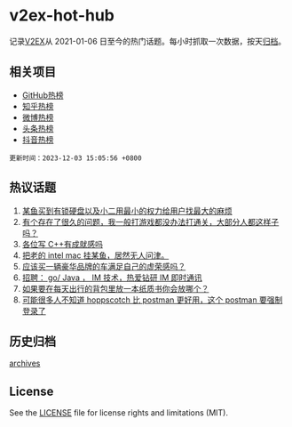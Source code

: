# v2ex-hot-hub

 记录[V2EX](https://www.v2ex.com/)从 2021-01-06 日至今的热门话题。每小时抓取一次数据，按天[归档](archives)。
 
 ## 相关项目

- [GitHub热榜](https://github.com/lonnyzhang423/github-hot-hub)
- [知乎热榜](https://github.com/lonnyzhang423/zhihu-hot-hub)
- [微博热榜](https://github.com/lonnyzhang423/weibo-hot-hub)
- [头条热榜](https://github.com/lonnyzhang423/toutiao-hot-hub)
- [抖音热榜](https://github.com/lonnyzhang423/douyin-hot-hub)


 `更新时间：2023-12-03 15:05:56 +0800`

## 热议话题

1. [某鱼买到有锁硬盘以及小二用最小的权力给用户找最大的麻烦](https://www.v2ex.com/t/997141)
1. [有个存在了很久的问题，我一般打游戏都没办法打通关，大部分人都这样子吗？](https://www.v2ex.com/t/997107)
1. [各位写 C++有成就感吗](https://www.v2ex.com/t/997106)
1. [把老的 intel mac 挂某鱼，居然无人问津。](https://www.v2ex.com/t/997171)
1. [应该买一辆豪华品牌的车满足自己的虚荣感吗？](https://www.v2ex.com/t/997187)
1. [招聘： go/ Java ， IM 技术，热爱钻研 IM 即时通讯](https://www.v2ex.com/t/997154)
1. [如果要在每天出行的背包里放一本纸质书你会放哪个？](https://www.v2ex.com/t/997103)
1. [可能很多人不知道 hoppscotch 比 postman 更好用，这个 postman 要强制登录了](https://www.v2ex.com/t/997157)

## 历史归档

[archives](archives)

## License

See the [LICENSE](LICENSE) file for license rights and limitations (MIT).
